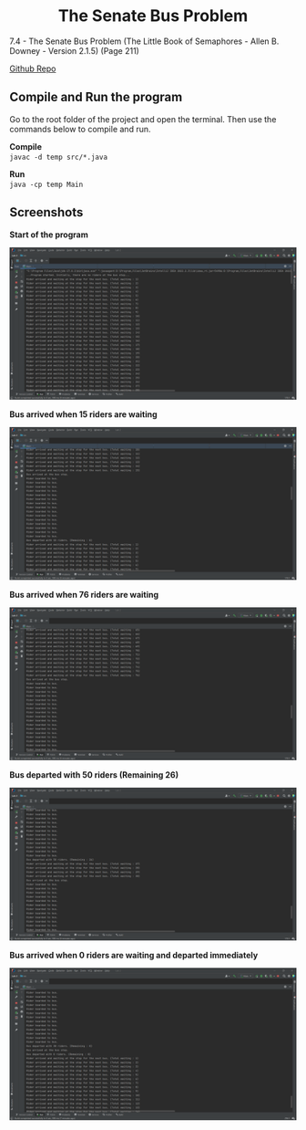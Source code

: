<h1 align="center"> The Senate Bus Problem </h1>  

7.4 - The Senate Bus Problem (The Little Book of Semaphores - Allen B. Downey - Version 2.1.5) (Page 211)  

[Github Repo](https://github.com/PasinduUd/the-senate-bus-problem)

## Compile and Run the program

Go to the root folder of the project and open the terminal. Then use the commands below to compile and run.

**Compile**  
`javac -d temp src/*.java`

**Run**    
`java -cp temp Main`

## Screenshots

**Start of the program**  

![Start of the program](./Output%20Screenshots/1%20-%20Start%20of%20the%20program.png?raw=true "Start of the program")

**Bus arrived when 15 riders are waiting**  

![Bus arrived when 15 riders are waiting](./Output%20Screenshots/2%20-%20Bus%20arrived%20when%2015%20riders%20are%20waiting.png?raw=true "Bus arrived when 15 riders are waiting")

**Bus arrived when 76 riders are waiting**  

![Bus arrived when 76 riders are waiting](./Output%20Screenshots/3%20-%20Bus%20arrived%20when%2076%20riders%20are%20waiting.png?raw=true "Bus arrived when 76 riders are waiting")

**Bus departed with 50 riders (Remaining 26)**  

![Bus departed with 50 riders (Remaining 26)](./Output%20Screenshots/4%20-%20Bus%20departed%20with%2050%20riders%20(Remaining%2026).png?raw=true "Bus departed with 50 riders (Remaining 26)")

**Bus arrived when 0 riders are waiting and departed immediately**  

![Bus arrived when 0 riders are waiting and departed immediately](./Output%20Screenshots/5%20-%20Bus%20arrived%20when%200%20riders%20are%20waiting%20and%20departed%20immediately.png?raw=true "Bus arrived when 0 riders are waiting and departed immediately")
